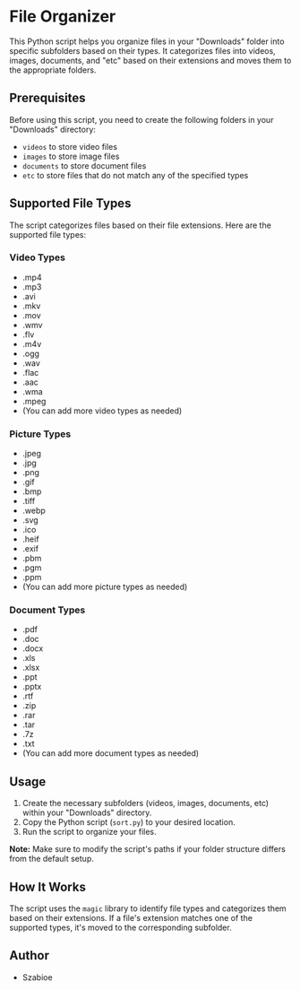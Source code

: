 # File Organizer

This Python script helps you organize files in your "Downloads" folder into specific subfolders based on their types. It categorizes files into videos, images, documents, and "etc" based on their extensions and moves them to the appropriate folders.

## Prerequisites

Before using this script, you need to create the following folders in your "Downloads" directory:

- `videos` to store video files
- `images` to store image files
- `documents` to store document files
- `etc` to store files that do not match any of the specified types

## Supported File Types

The script categorizes files based on their file extensions. Here are the supported file types:

### Video Types

- .mp4
- .mp3
- .avi
- .mkv
- .mov
- .wmv
- .flv
- .m4v
- .ogg
- .wav
- .flac
- .aac
- .wma
- .mpeg
- (You can add more video types as needed)

### Picture Types

- .jpeg
- .jpg
- .png
- .gif
- .bmp
- .tiff
- .webp
- .svg
- .ico
- .heif
- .exif
- .pbm
- .pgm
- .ppm
- (You can add more picture types as needed)

### Document Types

- .pdf
- .doc
- .docx
- .xls
- .xlsx
- .ppt
- .pptx
- .rtf
- .zip
- .rar
- .tar
- .7z
- .txt
- (You can add more document types as needed)

## Usage

1. Create the necessary subfolders (videos, images, documents, etc) within your "Downloads" directory.
2. Copy the Python script (`sort.py`) to your desired location.
3. Run the script to organize your files.

**Note:** Make sure to modify the script's paths if your folder structure differs from the default setup.

## How It Works

The script uses the `magic` library to identify file types and categorizes them based on their extensions. If a file's extension matches one of the supported types, it's moved to the corresponding subfolder.

## Author

- Szabioe


